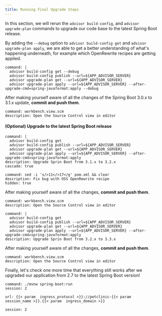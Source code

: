 ```yaml
---
title: Running Final Upgrade Steps 
---
```


In this section, we will rerun the `advisor build-config`, and `advisor upgrade-plan` commands to upgrade our code base to the latest Spring Boot release.

By adding the `--debug` option to `advisor build-config get` and `advisor upgrade-plan apply`, we are able to get a better understanding of what's happening underneath, for example which OpenRewrite recipes are getting applied.
```terminal:execute
command: |
  advisor build-config get --debug
  advisor build-config publish --url=${APP_ADVISOR_SERVER}
  advisor upgrade-plan get --url=${APP_ADVISOR_SERVER}
  advisor upgrade-plan apply --url=${APP_ADVISOR_SERVER} --after-upgrade-cmd=spring-javaformat:apply --debug
```

After making yourself aware of all the changes of the Spring Boot 3.0.x to 3.1.x update, **commit and push them**.
```editor:execute-command
command: workbench.view.scm
description: Open the Source Control view in editor
```

#### (Optional) Upgrade to the latest Spring Boot release


```terminal:execute
command: |
  advisor build-config get
  advisor build-config publish --url=${APP_ADVISOR_SERVER}
  advisor upgrade-plan get --url=${APP_ADVISOR_SERVER}
  advisor upgrade-plan apply --url=${APP_ADVISOR_SERVER} --after-upgrade-cmd=spring-javaformat:apply
description: Upgrade Sprin Boot from 3.1.x to 3.2.x
cascade: true
```
```terminal:execute
command: sed -i 's/>11</>17</g' pom.xml && clear
description: Fix bug with OSS OpenRewrite recipe
hidden: true
```
After making yourself aware of all the changes, **commit and push them**.
```editor:execute-command
command: workbench.view.scm
description: Open the Source Control view in editor
```


```terminal:execute
command: |
  advisor build-config get
  advisor build-config publish --url=${APP_ADVISOR_SERVER}
  advisor upgrade-plan get --url=${APP_ADVISOR_SERVER}
  advisor upgrade-plan apply --url=${APP_ADVISOR_SERVER} --after-upgrade-cmd=spring-javaformat:apply
description: Upgrade Sprin Boot from 3.2.x to 3.3.x
```
After making yourself aware of all the changes, **commit and push them**.
```editor:execute-command
command: workbench.view.scm
description: Open the Source Control view in editor
```


Finally, let's check one more time that everything still works after we upgraded our application from 2.7 to the latest Spring Boot version!
```terminal:execute
command: ./mvnw spring-boot:run
session: 2
```

```dashboard:open-url
url: {{< param  ingress_protocol >}}://petclinic-{{< param  session_name >}}.{{< param  ingress_domain >}}
```

```terminal:interrupt
session: 2
```